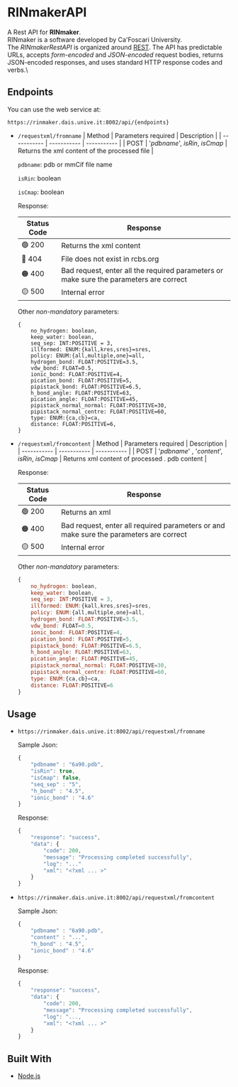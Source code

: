 # RINmakerAPI

A Rest API for **RINmaker**.\
RINmaker is a software developed by Ca'Foscari University.\
The *RINmakerRestAPI* is organized around [REST](https://en.wikipedia.org/wiki/Representational_state_transfer). The API has predictable URLs, accepts *form-encoded* and *JSON-encoded* request bodies, returns JSON-encoded responses, and uses standard HTTP response codes and verbs.\

## Endpoints
You can use the web service at:
```
https://rinmaker.dais.unive.it:8002/api/{endpoints}
```

- `/requestxml/fromname`
  | Method     | Parameters required | Description | 
  | ----------- | ----------- | ----------- | 
  | POST | '*pdbname*', *isRin*, *isCmap* | Returns the xml content of the processed file |
  
  `pdbname`: pdb or mmCif file name
  
  `isRin`: boolean
  
  `isCmap`: boolean

  Response:

  | Status Code | Response |
  | ----------- |----------- |
  | 🟢 200 | Returns the xml content |
  | 🔴 404 | File does not exist in rcbs.org |
  | 🟠 400 | Bad request, enter all the required parameters or make sure the parameters are correct |
  | 🟡 500 | Internal error |

  Other *non-mandatory* parameters:
  ```
  {
      no_hydrogen: boolean,
      keep_water: boolean,
      seq_sep: INT:POSITIVE = 3,
      illformed: ENUM:{kall,kres,sres}=sres,
      policy: ENUM:{all,multiple,one}=all,
      hydrogen_bond: FLOAT:POSITIVE=3.5,
      vdw_bond: FLOAT=0.5,
      ionic_bond: FLOAT:POSITIVE=4,
      pication_bond: FLOAT:POSITIVE=5,
      pipistack_bond: FLOAT:POSITIVE=6.5,
      h_bond_angle: FLOAT:POSITIVE=63,
      pication_angle: FLOAT:POSITIVE=45,
      pipistack_normal_normal: FLOAT:POSITIVE=30,
      pipistack_normal_centre: FLOAT:POSITIVE=60,
      type: ENUM:{ca,cb}=ca,
      distance: FLOAT:POSITIVE=6,
  }
  ```

- `/requestxml/fromcontent`
  | Method     | Parameters required | Description | 
  | ----------- | ----------- | ----------- | 
  | POST | '*pdbname*' , '*content*', *isRin*, *isCmap* | Returns xml content of processed . pdb content |
  

  Response:

  | Status Code | Response |
  | ----------- |----------- |
  | 🟢 200 | Returns an xml |
  | 🟠 400 | Bad request, enter all required parameters or and make sure the parameters are correct |
  | 🟡 500 | Internal error |

  Other *non-mandatory* parameters:
  ```JavaScript
  {
      no_hydrogen: boolean,
      keep_water: boolean,
      seq_sep: INT:POSITIVE = 3,
      illformed: ENUM:{kall,kres,sres}=sres,
      policy: ENUM:{all,multiple,one}=all,
      hydrogen_bond: FLOAT:POSITIVE=3.5,
      vdw_bond: FLOAT=0.5,
      ionic_bond: FLOAT:POSITIVE=4,
      pication_bond: FLOAT:POSITIVE=5,
      pipistack_bond: FLOAT:POSITIVE=6.5,
      h_bond_angle: FLOAT:POSITIVE=63,
      pication_angle: FLOAT:POSITIVE=45,
      pipistack_normal_normal: FLOAT:POSITIVE=30,
      pipistack_normal_centre: FLOAT:POSITIVE=60,
      type: ENUM:{ca,cb}=ca,
      distance:	FLOAT:POSITIVE=6
  }
  ```
  
## Usage

  
 - `https://rinmaker.dais.unive.it:8002/api/requestxml/fromname`
 
    Sample Json:
    ```JavaScript
    {
        "pdbname" : "6a90.pdb",
        "isRin": true,
        "isCmap": false,
        "seq_sep" : "5",
        "h_bond" : "4.5",
        "ionic_bond" : "4.6"
    }

    ```
    Response:
    ```JavaScript
    {
        "response": "success",
        "data": {
            "code": 200,
            "message": "Processing completed successfully",
            "log": "..."
            "xml": "<?xml ... >"
        }
    }
    ```
  
 - `https://rinmaker.dais.unive.it:8002/api/requestxml/fromcontent`
  
    Sample Json:
    ```JavaScript
    {
        "pdbname" : "6a90.pdb",
        "content" : "...",
        "h_bond" : "4.5",
        "ionic_bond" : "4.6"
    }
    ```
    Response:
    ```JavaScript
    {
        "response": "success",
        "data": {
            "code": 200,
            "message": "Processing completed successfully",
            "log": "...,
            "xml": "<?xml ... >"
        }
    }
    ```

## Built With
* [Node.js](https://nodejs.org/it/) 
 
